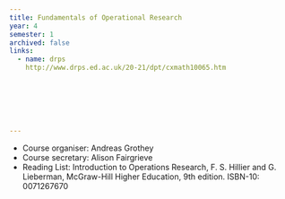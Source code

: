```yaml
---
title: Fundamentals of Operational Research		
year: 4
semester: 1
archived: false
links:
  - name: drps
    http://www.drps.ed.ac.uk/20-21/dpt/cxmath10065.htm







---
```


- Course organiser: Andreas Grothey
- Course secretary: Alison Fairgrieve
- Reading List: Introduction to Operations Research, F. S. Hillier and G. Lieberman,  McGraw-Hill Higher Education, 9th edition. ISBN-10: 0071267670
   